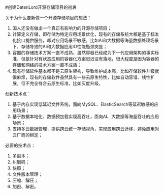 #创建DatenLord开源存储项目的初衷

关于为什么要新做一个开源存储项目的想法：
1. 国人还没有做出一个真正有影响力的开源存储项目；
2. 计算定义存储，即存储为特定应用场景优化，现有的存储系统大都是基于标准化接口提供服务，却对应用场景不敏感，比如AI和大数据等海量数据处理场景下，存储导致的AI和大数据应用IO性能瓶颈突显；
3. 容器的存储技术方案一直不成熟，虽然容器已经成为下一代应用架构的事实标准，但是针对有状态应用的容器化方案迟迟没有落地，很大程度是因为容器的存储和网络的技术方案一直不成熟；
4. 现有存储软件基本都不是云原生架构，导致维护成本高，比如存储软件升级就很麻烦，现有的存储软件虽然具有一些云原生特性，比如自动容错、线性扩展，但不完全符合云原生标准，比如灰度升级。

创新技术点：
1. 基于内存实现低延迟文件系统，面向MySQL、ElasticSearch等延迟敏感的应用场景；
2. 基于数据本地化、数据预加载实现高吞吐，面向AI、大数据等海量吞吐的应用场景；
3. 支持多云数据管理，提供跨云统一存储视角，实现应用跨云迁移，避免应用对云厂商的绑定；

必要的技术点：
1. 多副本；
2. 纠删码；
3. 快照；
4. 文件版本管理；
5. 压缩、解压；
6. 加密、解密。
